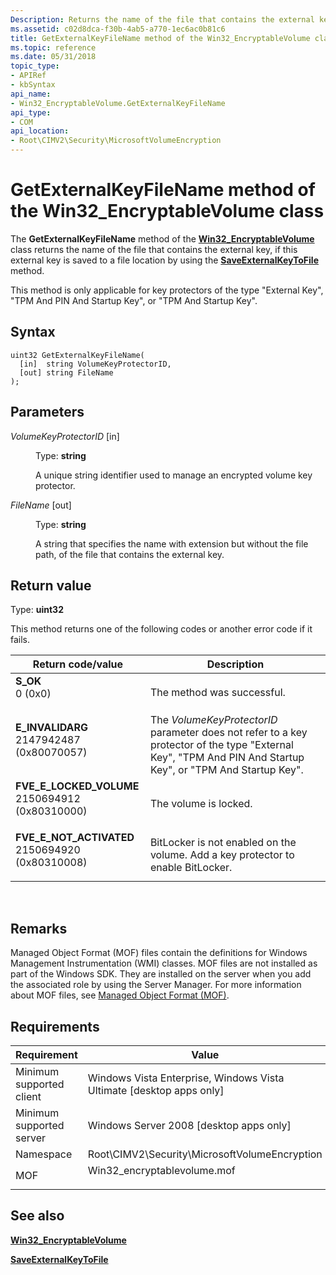 ```yaml
---
Description: Returns the name of the file that contains the external key.
ms.assetid: c02d8dca-f30b-4ab5-a770-1ec6ac0b81c6
title: GetExternalKeyFileName method of the Win32_EncryptableVolume class
ms.topic: reference
ms.date: 05/31/2018
topic_type: 
- APIRef
- kbSyntax
api_name: 
- Win32_EncryptableVolume.GetExternalKeyFileName
api_type: 
- COM
api_location: 
- Root\CIMV2\Security\MicrosoftVolumeEncryption
---
```


# GetExternalKeyFileName method of the Win32\_EncryptableVolume class

The **GetExternalKeyFileName** method of the [**Win32\_EncryptableVolume**](win32-encryptablevolume.md) class returns the name of the file that contains the external key, if this external key is saved to a file location by using the [**SaveExternalKeyToFile**](saveexternalkeytofile-win32-encryptablevolume.md) method.

This method is only applicable for key protectors of the type "External Key", "TPM And PIN And Startup Key", or "TPM And Startup Key".

## Syntax


```mof
uint32 GetExternalKeyFileName(
  [in]  string VolumeKeyProtectorID,
  [out] string FileName
);
```



## Parameters

<dl> <dt>

*VolumeKeyProtectorID* \[in\]
</dt> <dd>

Type: **string**

A unique string identifier used to manage an encrypted volume key protector.

</dd> <dt>

*FileName* \[out\]
</dt> <dd>

Type: **string**

A string that specifies the name with extension but without the file path, of the file that contains the external key.

</dd> </dl>

## Return value

Type: **uint32**

This method returns one of the following codes or another error code if it fails.



| Return code/value                                                                                                                                                                  | Description                                                                                                                                                            |
|------------------------------------------------------------------------------------------------------------------------------------------------------------------------------------|------------------------------------------------------------------------------------------------------------------------------------------------------------------------|
| <dl> <dt>**S\_OK**</dt> <dt>0 (0x0)</dt> </dl>                                  | The method was successful.<br/>                                                                                                                                  |
| <dl> <dt>**E\_INVALIDARG**</dt> <dt>2147942487 (0x80070057)</dt> </dl>          | The *VolumeKeyProtectorID* parameter does not refer to a key protector of the type "External Key", "TPM And PIN And Startup Key", or "TPM And Startup Key".<br/> |
| <dl> <dt>**FVE\_E\_LOCKED\_VOLUME**</dt> <dt>2150694912 (0x80310000)</dt> </dl> | The volume is locked.<br/>                                                                                                                                       |
| <dl> <dt>**FVE\_E\_NOT\_ACTIVATED**</dt> <dt>2150694920 (0x80310008)</dt> </dl> | BitLocker is not enabled on the volume. Add a key protector to enable BitLocker. <br/>                                                                           |



 

## Remarks

Managed Object Format (MOF) files contain the definitions for Windows Management Instrumentation (WMI) classes. MOF files are not installed as part of the Windows SDK. They are installed on the server when you add the associated role by using the Server Manager. For more information about MOF files, see [Managed Object Format (MOF)](../wmisdk/managed-object-format--mof-.md).

## Requirements



| Requirement | Value |
|-------------------------------------|---------------------------------------------------------------------------------------------------------|
| Minimum supported client<br/> | Windows Vista Enterprise, Windows Vista Ultimate \[desktop apps only\]<br/>                       |
| Minimum supported server<br/> | Windows Server 2008 \[desktop apps only\]<br/>                                                    |
| Namespace<br/>                | Root\\CIMV2\\Security\\MicrosoftVolumeEncryption<br/>                                             |
| MOF<br/>                      | <dl> <dt>Win32\_encryptablevolume.mof</dt> </dl> |



## See also

<dl> <dt>

[**Win32\_EncryptableVolume**](win32-encryptablevolume.md)
</dt> <dt>

[**SaveExternalKeyToFile**](saveexternalkeytofile-win32-encryptablevolume.md)
</dt> </dl>

 

 
